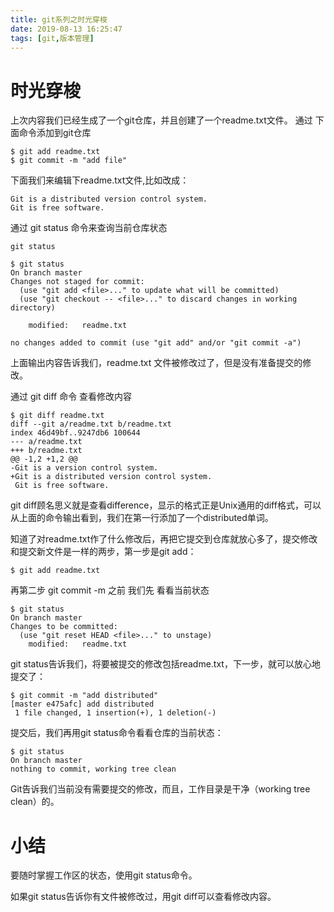 ```yaml
---
title: git系列之时光穿梭
date: 2019-08-13 16:25:47
tags: [git,版本管理]
---
```


# 时光穿梭

上次内容我们已经生成了一个git仓库，并且创建了一个readme.txt文件。
通过 下面命令添加到git仓库
```
$ git add readme.txt 
$ git commit -m "add file"
```

下面我们来编辑下readme.txt文件,比如改成：
```
Git is a distributed version control system.
Git is free software.
```

通过 git status 命令来查询当前仓库状态
```
git status
```

```
$ git status
On branch master
Changes not staged for commit:
  (use "git add <file>..." to update what will be committed)
  (use "git checkout -- <file>..." to discard changes in working directory)

	modified:   readme.txt

no changes added to commit (use "git add" and/or "git commit -a")
```

上面输出内容告诉我们，readme.txt 文件被修改过了，但是没有准备提交的修改。


通过  git diff 命令 查看修改内容

```
$ git diff readme.txt 
diff --git a/readme.txt b/readme.txt
index 46d49bf..9247db6 100644
--- a/readme.txt
+++ b/readme.txt
@@ -1,2 +1,2 @@
-Git is a version control system.
+Git is a distributed version control system.
 Git is free software.
```

git diff顾名思义就是查看difference，显示的格式正是Unix通用的diff格式，可以从上面的命令输出看到，我们在第一行添加了一个distributed单词。

知道了对readme.txt作了什么修改后，再把它提交到仓库就放心多了，提交修改和提交新文件是一样的两步，第一步是git add：
```
$ git add readme.txt

```
再第二步 git commit -m 之前 我们先 看看当前状态

```
$ git status
On branch master
Changes to be committed:
  (use "git reset HEAD <file>..." to unstage)
	modified:   readme.txt
```
git status告诉我们，将要被提交的修改包括readme.txt，下一步，就可以放心地提交了：
```
$ git commit -m "add distributed"
[master e475afc] add distributed
 1 file changed, 1 insertion(+), 1 deletion(-)
```

提交后，我们再用git status命令看看仓库的当前状态：

```
$ git status
On branch master
nothing to commit, working tree clean
```

Git告诉我们当前没有需要提交的修改，而且，工作目录是干净（working tree clean）的。

# 小结
要随时掌握工作区的状态，使用git status命令。

如果git status告诉你有文件被修改过，用git diff可以查看修改内容。

